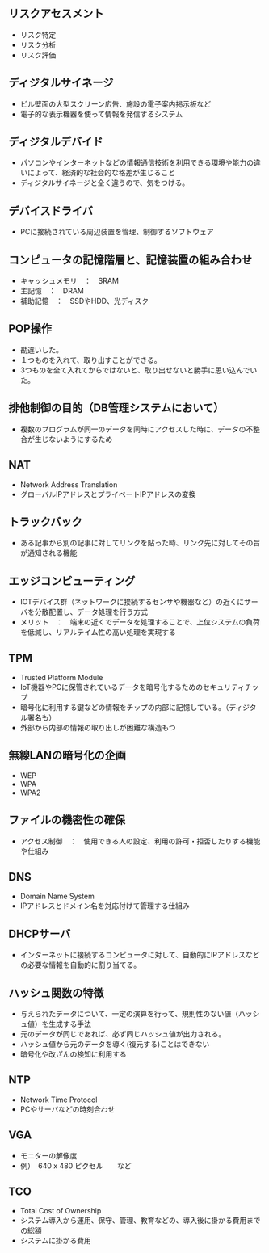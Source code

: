 ## リスクアセスメント
- リスク特定
- リスク分析
- リスク評価

## ディジタルサイネージ
- ビル壁面の大型スクリーン広告、施設の電子案内掲示板など
- 電子的な表示機器を使って情報を発信するシステム

## ディジタルデバイド
- パソコンやインターネットなどの情報通信技術を利用できる環境や能力の違いによって、経済的な社会的な格差が生じること
- ディジタルサイネージと全く違うので、気をつける。

## デバイスドライバ
- PCに接続されている周辺装置を管理、制御するソフトウェア

## コンピュータの記憶階層と、記憶装置の組み合わせ
- キャッシュメモリ　：　SRAM
- 主記憶　：　DRAM
- 補助記憶　：　SSDやHDD、光ディスク

## POP操作
- 勘違いした。
- １つものを入れて、取り出すことができる。
- 3つものを全て入れてからではないと、取り出せないと勝手に思い込んでいた。

## 排他制御の目的（DB管理システムにおいて）
- 複数のプログラムが同一のデータを同時にアクセスした時に、データの不整合が生じないようにするため

## NAT
- Network Address Translation
- グローバルIPアドレスとプライベートIPアドレスの変換

## トラックバック
- ある記事から別の記事に対してリンクを貼った時、リンク先に対してその旨が通知される機能

## エッジコンピューティング
- IOTデバイス群（ネットワークに接続するセンサや機器など）の近くにサーバを分散配置し、データ処理を行う方式
- メリット　：　端末の近くでデータを処理することで、上位システムの負荷を低減し、リアルテイム性の高い処理を実現する

## TPM
- Trusted Platform Module
- IoT機器やPCに保管されているデータを暗号化するためのセキュリティチップ
- 暗号化に利用する鍵などの情報をチップの内部に記憶している。（ディジタル署名も）
- 外部から内部の情報の取り出しが困難な構造もつ

## 無線LANの暗号化の企画
- WEP
- WPA
- WPA2

## ファイルの機密性の確保
- アクセス制御　：　使用できる人の設定、利用の許可・拒否したりする機能や仕組み

## DNS
- Domain Name System
- IPアドレスとドメイン名を対応付けて管理する仕組み

## DHCPサーバ
- インターネットに接続するコンピュータに対して、自動的にIPアドレスなどの必要な情報を自動的に割り当てる。

## ハッシュ関数の特徴
- 与えられたデータについて、一定の演算を行って、規則性のない値（ハッシュ値）を生成する手法
- 元のデータが同じであれば、必ず同じハッシュ値が出力される。
- ハッシュ値から元のデータを導く(復元する)ことはできない
- 暗号化や改ざんの検知に利用する

## NTP
- Network Time Protocol
- PCやサーバなどの時刻合わせ

## VGA
- モニターの解像度
- 例）　640 x 480 ピクセル　　など

## TCO
- Total Cost of Ownership
- システム導入から運用、保守、管理、教育などの、導入後に掛かる費用までの総額
- システムに掛かる費用
